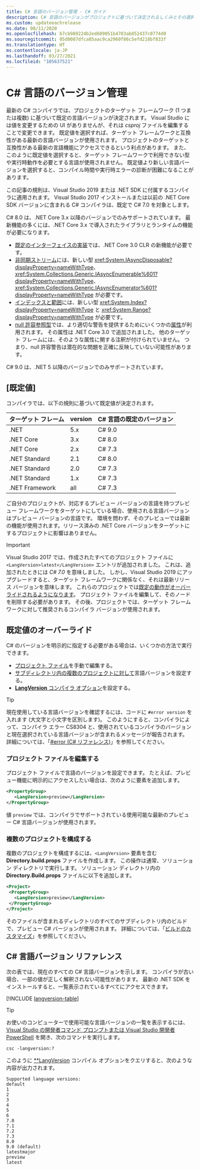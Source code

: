 ```yaml
---
title: C# 言語のバージョン管理 - C# ガイド
description: C# 言語のバージョンがプロジェクトに基づいて決定されるしくみとその選択の背後にある理由について説明します。 既定値を手動でオーバーライドする方法について説明します。
ms.custom: updateeachrelease
ms.date: 08/11/2020
ms.openlocfilehash: b7cb989224b2ed609051b4703ab852437c0774d0
ms.sourcegitcommit: 05d0087dfca85aac9ca2960f86c5efd218bf833f
ms.translationtype: HT
ms.contentlocale: ja-JP
ms.lasthandoff: 03/27/2021
ms.locfileid: "105637521"
---
```

# <a name="c-language-versioning"></a>C# 言語のバージョン管理

最新の C# コンパイラでは、プロジェクトのターゲット フレームワーク (1 つまたは複数) に基づいて既定の言語バージョンが決定されます。 Visual Studio には値を変更するための UI がありませんが、それは *csproj* ファイルを編集することで変更できます。 既定値を選択すれば、ターゲット フレームワークと互換性がある最新の言語バージョンが使用されます。 プロジェクトのターゲットと互換性がある最新の言語機能にアクセスできるという利点があります。 また、このように既定値を選択すると、ターゲット フレームワークで利用できない型や実行時動作を必要とする言語が使用されません。 既定値より新しい言語バージョンを選択すると、コンパイル時間や実行時エラーの診断が困難になることがあります。

この記事の規則は、Visual Studio 2019 または .NET SDK に付属するコンパイラに適用されます。 Visual Studio 2017 インストールまたは以前の .NET Core SDK バージョンに含まれる C# コンパイラは、既定で C# 7.0 を対象とします。

C# 8.0 は、.NET Core 3.x 以降のバージョンでのみサポートされています。 最新機能の多くには、.NET Core 3.x で導入されたライブラリとランタイムの機能が必要になります。

- [既定のインターフェイスの実装](../whats-new/csharp-8.md#default-interface-methods)では、.NET Core 3.0 CLR の新機能が必要です。
- [非同期ストリーム](../whats-new/csharp-8.md#asynchronous-streams)には、新しい型 <xref:System.IAsyncDisposable?displayProperty=nameWithType>、<xref:System.Collections.Generic.IAsyncEnumerable%601?displayProperty=nameWithType>、<xref:System.Collections.Generic.IAsyncEnumerator%601?displayProperty=nameWithType> が必要です。
- [インデックスと範囲](../whats-new/csharp-8.md#indices-and-ranges)には、新しい型 <xref:System.Index?displayProperty=nameWithType> と <xref:System.Range?displayProperty=nameWithType> が必要です。
- [null 許容参照型](../whats-new/csharp-8.md#nullable-reference-types)では、より適切な警告を提供するためにいくつかの[属性](attributes/nullable-analysis.md)が利用されます。 その属性は .NET Core 3.0 で追加されました。 他のターゲット フレームには、そのような属性に関する注釈が付けられていません。 つまり、null 許容警告は潜在的な問題を正確に反映していない可能性があります。

C# 9.0 は、.NET 5 以降のバージョンでのみサポートされています。

## <a name="defaults"></a>[既定値]

コンパイラでは、以下の規則に基づいて既定値が決定されます。

| ターゲット フレーム | version | C# 言語の既定のバージョン |
|------------------|---------|-----------------------------|
| .NET             | 5.x     | C# 9.0                      |
| .NET Core        | 3.x     | C# 8.0                      |
| .NET Core        | 2.x     | C# 7.3                      |
| .NET Standard    | 2.1     | C# 8.0                      |
| .NET Standard    | 2.0     | C# 7.3                      |
| .NET Standard    | 1.x     | C# 7.3                      |
| .NET Framework   | all     | C# 7.3                      |

ご自分のプロジェクトが、対応するプレビュー バージョンの言語を持つプレビュー フレームワークをターゲットにしている場合、使用される言語バージョンはプレビュー バージョンの言語です。 環境を問わず、そのプレビューでは最新の機能が使用されます。リリース済みの .NET Core バージョンをターゲットにするプロジェクトに影響はありません。

> [!IMPORTANT]
> Visual Studio 2017 では、作成されたすべてのプロジェクト ファイルに `<LangVersion>latest</LangVersion>` エントリが追加されました。 これは、追加されたときには *C# 7.0* を意味しました。 しかし、Visual Studio 2019 にアップグレードすると、ターゲット フレームワークに関係なく、それは最新リリース バージョンを意味します。 これらのプロジェクトでは[既定の動作がオーバーライドされるようになります](#override-a-default)。 プロジェクト ファイルを編集して、そのノードを削除する必要があります。 その後、プロジェクトでは、ターゲット フレームワークに対して推奨されるコンパイラ バージョンが使用されます。

## <a name="override-a-default"></a>既定値のオーバーライド

C# のバージョンを明示的に指定する必要がある場合は、いくつかの方法で実行できます。

- [プロジェクト ファイル](#edit-the-project-file)を手動で編集する。
- [サブディレクトリ内の複数のプロジェクトに対して](#configure-multiple-projects)言語バージョンを設定する。
- [**LangVersion** コンパイラ オプション](compiler-options/language.md#langversion)を設定する。

> [!TIP]
> 現在使用している言語バージョンを確認するには、コードに `#error version` を入れます (大文字と小文字を区別します)。 このようにすると、コンパイラによって、コンパイラ エラー CS8304 と、使用されているコンパイラのバージョンと現在選択されている言語バージョンが含まれるメッセージが報告されます。 詳細については、「[#error (C# リファレンス)](preprocessor-directives.md#error-and-warning-information)」を参照してください。

### <a name="edit-the-project-file"></a>プロジェクト ファイルを編集する

プロジェクト ファイルで言語のバージョンを設定できます。 たとえば、プレビュー機能に明示的にアクセスしたい場合は、次のように要素を追加します。

```xml
<PropertyGroup>
   <LangVersion>preview</LangVersion>
</PropertyGroup>
```

値 `preview` では、コンパイラでサポートされている使用可能な最新のプレビュー C# 言語バージョンが使用されます。

### <a name="configure-multiple-projects"></a>複数のプロジェクトを構成する

複数のプロジェクトを構成するには、`<LangVersion>` 要素を含む **Directory.build.props** ファイルを作成します。 この操作は通常、ソリューション ディレクトリで実行します。 ソリューション ディレクトリ内の **Directory.Build.props** ファイルに以下を追加します。

```xml
<Project>
 <PropertyGroup>
   <LangVersion>preview</LangVersion>
 </PropertyGroup>
</Project>
```

そのファイルが含まれるディレクトリのすべてのサブディレクトリ内のビルドで、プレビュー C# バージョンが使用されます。 詳細については、「[ビルドのカスタマイズ](/visualstudio/msbuild/customize-your-build)」を参照してください。

## <a name="c-language-version-reference"></a>C# 言語バージョン リファレンス

次の表では、現在のすべての C# 言語バージョンを示します。 コンパイラが古い場合、一部の値が正しく解釈されない可能性があります。 最新の .NET SDK をインストールすると、一覧表示されているすべてにアクセスできます。

[!INCLUDE [langversion-table](includes/langversion-table.md)]

> [!TIP]
> お使いのコンピューターで使用可能な言語バージョンの一覧を表示するには、[Visual Studio の開発者コマンド プロンプトまたは Visual Studio 開発者 PowerShell](/visualstudio/ide/reference/command-prompt-powershell) を開き、次のコマンドを実行します。
>
> ```CMD
> csc -langversion:?
> ```
>
> このように [**LangVersion](compiler-options/language.md#langversion) コンパイル オプションをクエリすると、次のような内容が出力されます。
>
> ```CMD
> Supported language versions:
> default
> 1
> 2
> 3
> 4
> 5
> 6
> 7.0
> 7.1
> 7.2
> 7.3
> 8.0
> 9.0 (default)
> latestmajor
> preview
> latest
> ```
